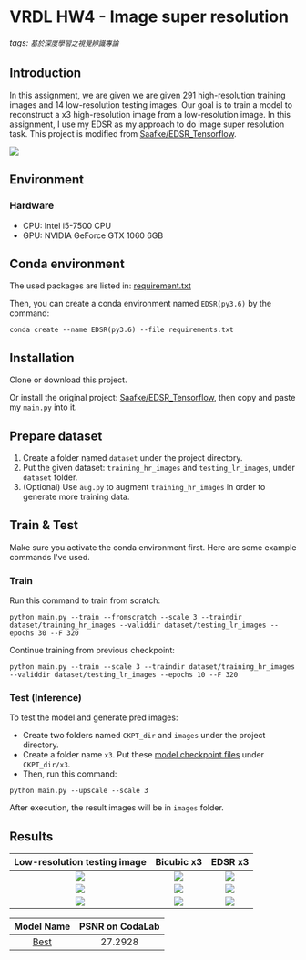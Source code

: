 # VRDL HW4 - Image super resolution
###### tags: `基於深度學習之視覺辨識專論`
## Introduction

In this assignment, we are given we are given 291 high-resolution training images and 14 low-resolution testing images. Our goal is to train a model to reconstruct a x3 high-resolution image from a low-resolution image. In this assignment, I use my EDSR as my approach to do image super resolution task. This project is modified from [Saafke/EDSR_Tensorflow](https://github.com/Saafke/EDSR_Tensorflow).

![](https://i.imgur.com/begkDI0.png)


## Environment
### Hardware
* CPU: Intel i5-7500 CPU
* GPU: NVIDIA GeForce GTX 1060 6GB

## Conda environment
The used packages are listed in: [requirement.txt](https://drive.google.com/file/d/1BcI58RvXzoNWdxwM2JTQGtCH2xiO2OzQ/view?usp=sharing)

Then, you can create a conda environment named `EDSR(py3.6)` by the command:
```
conda create --name EDSR(py3.6) --file requirements.txt
```

## Installation
Clone or download this project.

Or install the original project: [Saafke/EDSR_Tensorflow](https://github.com/Saafke/EDSR_Tensorflow), then copy and paste my `main.py` into it.

## Prepare dataset
1. Create a folder named `dataset` under the project directory.
2. Put the given dataset: `training_hr_images` and `testing_lr_images`, under `dataset` folder.
3. (Optional) Use `aug.py` to augment `training_hr_images` in order to generate more training data.

## Train & Test
Make sure you activate the conda environment first. Here are some example commands I've used.

### Train
Run this command to train from scratch:
```
python main.py --train --fromscratch --scale 3 --traindir dataset/training_hr_images --validdir dataset/testing_lr_images --epochs 30 --F 320
```
Continue training from previous checkpoint:
```
python main.py --train --scale 3 --traindir dataset/training_hr_images --validdir dataset/testing_lr_images --epochs 10 --F 320
```

### Test (Inference)
To test the model and generate pred images:
* Create two folders named `CKPT_dir` and `images` under the project directory.
* Create a folder name `x3`. Put these [model checkpoint files](https://drive.google.com/drive/folders/1s5_qiJfcxCVBtyB1M8CHkgVTPopQcNTY?usp=sharing) under `CKPT_dir/x3`. 
* Then, run this command:
```
python main.py --upscale --scale 3
```
After execution, the result images will be in `images` folder.



## Results
| Low-resolution testing image | Bicubic x3 | EDSR x3 |
| :-: | :-: | :-: |
| ![](https://i.imgur.com/GQEwzAY.png) | ![](https://i.imgur.com/KRhfneK.png) | ![](https://i.imgur.com/yjbti6X.png) | 
| ![](https://i.imgur.com/09RUAHQ.png)| ![](https://i.imgur.com/GrjIAU4.png) | ![](https://i.imgur.com/LDarg4v.png) |
| ![](https://i.imgur.com/uVsC4Yn.png) | ![](https://i.imgur.com/aQ7w5Ma.png) | ![](https://i.imgur.com/eAoxM65.png) |


| Model Name  | PSNR on CodaLab |
| :-: | :-: |
| [Best](https://drive.google.com/drive/folders/1s5_qiJfcxCVBtyB1M8CHkgVTPopQcNTY?usp=sharing)  | 27.2928 |
